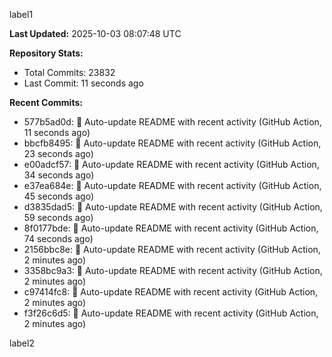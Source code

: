 
label1 
<!-- ACTIVITY_START -->
**Last Updated:** 2025-10-03 08:07:48 UTC

**Repository Stats:**
- Total Commits: 23832
- Last Commit: 11 seconds ago

**Recent Commits:**
- 577b5ad0d: 🤖 Auto-update README with recent activity (GitHub Action, 11 seconds ago)
- bbcfb8495: 🤖 Auto-update README with recent activity (GitHub Action, 23 seconds ago)
- e00adcf57: 🤖 Auto-update README with recent activity (GitHub Action, 34 seconds ago)
- e37ea684e: 🤖 Auto-update README with recent activity (GitHub Action, 45 seconds ago)
- d3835dad5: 🤖 Auto-update README with recent activity (GitHub Action, 59 seconds ago)
- 8f0177bde: 🤖 Auto-update README with recent activity (GitHub Action, 74 seconds ago)
- 2156bbc8e: 🤖 Auto-update README with recent activity (GitHub Action, 2 minutes ago)
- 3358bc9a3: 🤖 Auto-update README with recent activity (GitHub Action, 2 minutes ago)
- c97414fc8: 🤖 Auto-update README with recent activity (GitHub Action, 2 minutes ago)
- f3f26c6d5: 🤖 Auto-update README with recent activity (GitHub Action, 2 minutes ago)
<!-- ACTIVITY_END -->

label2
